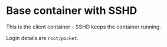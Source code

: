 # Base container with SSHD

This is the client container - SSHD keeps the container running.

Login details are `root/pocket`.
